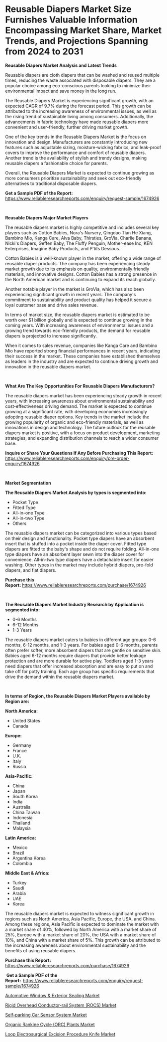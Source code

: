 <p><h1>Reusable Diapers Market Size Furnishes Valuable Information Encompassing Market Share, Market Trends, and Projections Spanning from 2024 to 2031</h1></p><p><strong>Reusable Diapers Market Analysis and Latest Trends</strong></p>
<p><p>Reusable diapers are cloth diapers that can be washed and reused multiple times, reducing the waste associated with disposable diapers. They are a popular choice among eco-conscious parents looking to minimize their environmental impact and save money in the long run.</p><p>The Reusable Diapers Market is experiencing significant growth, with an expected CAGR of 9.7% during the forecast period. This growth can be attributed to the increasing awareness of environmental issues, as well as the rising trend of sustainable living among consumers. Additionally, the advancements in fabric technology have made reusable diapers more convenient and user-friendly, further driving market growth.</p><p>One of the key trends in the Reusable Diapers Market is the focus on innovation and design. Manufacturers are constantly introducing new features such as adjustable sizing, moisture-wicking fabrics, and leak-proof covers to improve the performance and comfort of reusable diapers. Another trend is the availability of stylish and trendy designs, making reusable diapers a fashionable choice for parents.</p><p>Overall, the Reusable Diapers Market is expected to continue growing as more consumers prioritize sustainability and seek out eco-friendly alternatives to traditional disposable diapers.</p></p>
<p><strong>Get a Sample PDF of the Report:&nbsp;</strong> <a href="https://www.reliableresearchreports.com/enquiry/request-sample/1674926">https://www.reliableresearchreports.com/enquiry/request-sample/1674926</a></p>
<p>&nbsp;</p>
<p><strong>Reusable Diapers Major Market Players</strong></p>
<p><p>The reusable diapers market is highly competitive and includes several key players such as Cotton Babies, Nora's Nursery, Qingdao Tian He Xiang, Bambino Mio, Kanga Care, Alva Baby, Thirsties, GroVia, Charlie Banana, Nicki's Diapers, Geffen Baby, The Fluffy Penguin, Mother-ease Inc, KEN Enterprises, Imagine Baby Products, and P'tits Dessous.</p><p>Cotton Babies is a well-known player in the market, offering a wide range of reusable diaper products. The company has been experiencing steady market growth due to its emphasis on quality, environmentally friendly materials, and innovative designs. Cotton Babies has a strong presence in the North American market and is continuing to expand its reach globally.</p><p>Another notable player in the market is GroVia, which has also been experiencing significant growth in recent years. The company's commitment to sustainability and product quality has helped it secure a loyal customer base and drive sales revenue.</p><p>In terms of market size, the reusable diapers market is estimated to be worth over $1 billion globally and is expected to continue growing in the coming years. With increasing awareness of environmental issues and a growing trend towards eco-friendly products, the demand for reusable diapers is projected to increase significantly.</p><p>When it comes to sales revenue, companies like Kanga Care and Bambino Mio have reported strong financial performances in recent years, indicating their success in the market. These companies have established themselves as leaders in the industry and are expected to continue driving growth and innovation in the reusable diapers market.</p></p>
<p>&nbsp;</p>
<p><strong>What Are The Key Opportunities For Reusable Diapers Manufacturers?</strong></p>
<p><p>The reusable diapers market has been experiencing steady growth in recent years, with increasing awareness about environmental sustainability and cost-effectiveness driving demand. The market is expected to continue growing at a significant rate, with developing economies increasingly adopting reusable diaper options. Key trends in the market include the growing popularity of organic and eco-friendly materials, as well as innovations in design and technology. The future outlook for the reusable diapers market is positive, with a focus on product development, marketing strategies, and expanding distribution channels to reach a wider consumer base.</p></p>
<p><strong>Inquire or Share Your Questions If Any Before Purchasing This Report:</strong> <a href="https://www.reliableresearchreports.com/enquiry/pre-order-enquiry/1674926">https://www.reliableresearchreports.com/enquiry/pre-order-enquiry/1674926</a></p>
<p>&nbsp;</p>
<p><strong>Market Segmentation</strong></p>
<p><strong>The Reusable Diapers Market Analysis by types is segmented into:</strong></p>
<p><ul><li>Pocket Type</li><li>Fitted Type</li><li>All-in-one Type</li><li>All-in-two Type</li><li>Others</li></ul></p>
<p><p>The reusable diapers market can be categorized into various types based on their design and functionality. Pocket type diapers have an absorbent insert that is stuffed into a pocket inside the diaper cover. Fitted type diapers are fitted to the baby's shape and do not require folding. All-in-one type diapers have an absorbent layer sewn into the diaper cover for convenience. All-in-two type diapers have a detachable insert for easier washing. Other types in the market may include hybrid diapers, pre-fold diapers, and flat diapers.</p></p>
<p><strong>Purchase this Report:&nbsp;</strong><a href="https://www.reliableresearchreports.com/purchase/1674926">https://www.reliableresearchreports.com/purchase/1674926</a></p>
<p>&nbsp;</p>
<p><strong>The Reusable Diapers Market Industry Research by Application is segmented into:</strong></p>
<p><ul><li>0-6 Months</li><li>6-12 Months</li><li>1-3 Years</li></ul></p>
<p><p>The reusable diapers market caters to babies in different age groups: 0-6 months, 6-12 months, and 1-3 years. For babies aged 0-6 months, parents often prefer softer, more absorbent diapers that are gentle on sensitive skin. Babies aged 6-12 months require diapers that provide better leakage protection and are more durable for active play. Toddlers aged 1-3 years need diapers that offer increased absorption and are easy to put on and take off for potty training. Each age group has specific requirements that drive the demand within the reusable diapers market.</p></p>
<p>&nbsp;</p>
<p><strong>In terms of Region, the Reusable Diapers Market Players available by Region are:</strong></p>
<p>
    <p> <strong> North America: </strong>
        <ul>
            <li>United States</li>
            <li>Canada</li>
        </ul>
        </p> 
    <p> <strong> Europe: </strong>
        <ul>
            <li>Germany</li>
            <li>France</li>
            <li>U.K.</li>
            <li>Italy</li>
            <li>Russia</li>
        </ul>
        </p> 
    <p> <strong> Asia-Pacific: </strong>
        <ul>
            <li>China</li>
            <li>Japan</li>
            <li>South Korea</li>
            <li>India</li>
            <li>Australia</li>
            <li>China Taiwan</li>
            <li>Indonesia</li>
            <li>Thailand</li>
            <li>Malaysia</li>
        </ul>
        </p> 
    <p> <strong> Latin America: </strong>
        <ul>
            <li>Mexico</li>
            <li>Brazil</li>
            <li>Argentina Korea</li>
            <li>Colombia</li>
        </ul>
        </p> 
    <p> <strong> Middle East & Africa: </strong>
        <ul>
            <li>Turkey</li>
            <li>Saudi</li>
            <li>Arabia</li>
            <li>UAE</li>
            <li>Korea</li>
        </ul>
    </p>
    </p>
<p><p>The reusable diapers market is expected to witness significant growth in regions such as North America, Asia Pacific, Europe, the USA, and China. Among these regions, Asia Pacific is expected to dominate the market with a market share of 40%, followed by North America with a market share of 25%, Europe with a market share of 20%, the USA with a market share of 10%, and China with a market share of 5%. This growth can be attributed to the increasing awareness about environmental sustainability and the benefits of using reusable diapers.</p></p>
<p><strong>Purchase this Report: </strong><a href="https://www.reliableresearchreports.com/purchase/1674926">https://www.reliableresearchreports.com/purchase/1674926</a></p>
<p>&nbsp;<strong>Get a Sample PDF of the Report:&nbsp;&nbsp;</strong><a href="https://www.reliableresearchreports.com/enquiry/request-sample/1674926">https://www.reliableresearchreports.com/enquiry/request-sample/1674926</a></p>
<p><strong></strong></p>
<p><p><a href="https://github.com/Krish2023na/Market-Research-Report-List-3/blob/main/automotive-window-exterior-sealing-market.md">Automotive Window & Exterior Sealing Market</a></p><p><a href="https://medium.com/@merrittrice2023/rigid-overhead-conductor-rail-system-rocs-market-trends-forecast-and-competitive-analysis-to-66f55bfb95c7">Rigid Overhead Conductor-rail System (ROCS) Market</a></p><p><a href="https://issuu.com/reportprime-2/docs/self-parking-car-sensor-system-market-size-2030.pp">Self-parking Car Sensor System Market</a></p><p><a href="https://medium.com/@merrittrice2023/organic-rankine-cycle-orc-plants-market-analysis-its-cagr-market-segmentation-and-global-04452a97630d">Organic Rankine Cycle (ORC) Plants Market</a></p><p><a href="https://github.com/bmorecock/Market-Research-Report-List-2/blob/main/loop-electrosurgical-excision-procedure-knife-market.md">Loop Electrosurgical Excision Procedure Knife Market</a></p></p>